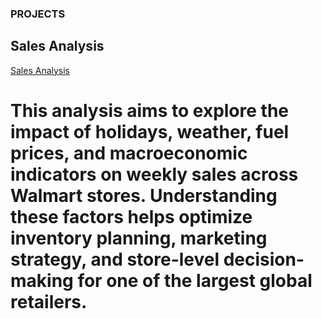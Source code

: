 
### PROJECTS
## Sales Analysis
[Sales Analysis](https://medium.com/@sadiku.19xx/781ebb2b580e)
# This analysis aims to explore the impact of holidays, weather, fuel prices, and macroeconomic indicators on weekly sales across Walmart stores. Understanding these factors helps optimize inventory planning, marketing strategy, and store-level decision-making for one of the largest global retailers.
